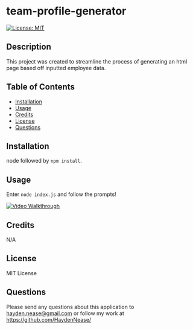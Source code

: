 # team-profile-generator
[![License: MIT](https://img.shields.io/badge/License-MIT-yellow.svg)](https://opensource.org/licenses/MIT)     
## Description
This project was created to streamline the process of generating an html page based off inputted employee data.
## Table of Contents
- [Installation](#installation)
- [Usage](#usage)
- [Credits](#credits)
- [License](#license)
- [Questions](#questions)

## Installation
node followed by `npm install`.

## Usage
Enter `node index.js` and follow the prompts!

[![Video Walkthrough](https://drive.google.com/file/d/1AX4C3jXyyW7pJaXkmeKNk0Hzz0s9JUzW/view)](https://drive.google.com/file/d/1AX4C3jXyyW7pJaXkmeKNk0Hzz0s9JUzW/view)

## Credits
N/A

## License
MIT License

## Questions
Please send any questions about this application to hayden.nease@gmail.com or follow my work at https://github.com/HaydenNease/
